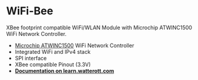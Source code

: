 # WiFi-Bee
XBee footprint compatible WiFi/WLAN Module with Microchip ATWINC1500 WiFi Network Controller.

* [Microchip ATWINC1500](http://www.microchip.com/wwwproducts/en/ATWINC1500) WiFi Network Controller
* Integrated WiFi and IPv4 stack
* SPI interface
* XBee compatible Pinout (3.3V)
* **[Documentation on learn.watterott.com](http://learn.watterott.com/bee-modules/wifi-bee/)**

